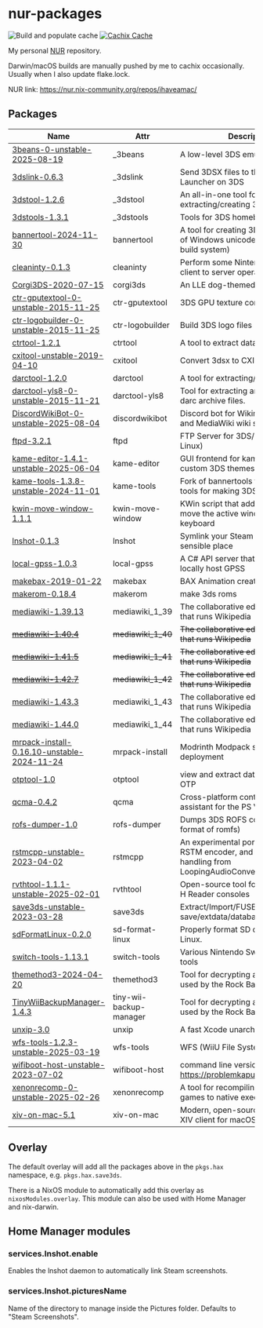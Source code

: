 # nur-packages

![Build and populate cache](https://github.com/ihaveamac/nur-packages/workflows/Build%20and%20populate%20cache/badge.svg) [![Cachix Cache](https://img.shields.io/badge/cachix-ihaveahax-blue.svg)](https://ihaveahax.cachix.org)

My personal [NUR](https://github.com/nix-community/NUR) repository.

Darwin/macOS builds are manually pushed by me to cachix occasionally. Usually when I also update flake.lock.

NUR link: https://nur.nix-community.org/repos/ihaveamac/

## Packages

| Name | Attr | Description |
| --- | --- | --- |
| [3beans-0-unstable-2025-08-19](https://github.com/Hydr8gon/3Beans) | \_3beans | A low-level 3DS emulator (maybe) |
| [3dslink-0.6.3](https://github.com/devkitPro/3dslink) | \_3dslink | Send 3DSX files to the Homebrew Launcher on 3DS |
| [3dstool-1.2.6](https://github.com/dnasdw/3dstool) | \_3dstool | An all-in-one tool for extracting/creating 3ds roms. |
| [3dstools-1.3.1](https://github.com/devkitpro/3dstools) | \_3dstools | Tools for 3DS homebrew |
| [bannertool-2024-11-30](https://github.com/ihaveamac/3ds-bannertool) | bannertool | A tool for creating 3DS banners. (Mix of Windows unicode fix and CMake build system) |
| [cleaninty-0.1.3](https://github.com/luigoalma/cleaninty) | cleaninty | Perform some Nintendo console client to server operations |
| [Corgi3DS-2020-07-15](https://github.com/PSI-Rockin/Corgi3DS) | corgi3ds | An LLE dog-themed 3DS emulator |
| [ctr-gputextool-0-unstable-2015-11-25](https://github.com/yellows8/ctr-gputextool) | ctr-gputextool | 3DS GPU texture conversion tool. |
| [ctr-logobuilder-0-unstable-2015-11-25](https://github.com/yellows8/ctr-logobuilder) | ctr-logobuilder | Build 3DS logo files |
| [ctrtool-1.2.1](https://github.com/3DSGuy/Project_CTR) | ctrtool | A tool to extract data from a 3ds rom |
| [cxitool-unstable-2019-04-10](https://github.com/devkitpro/3dstools) | cxitool | Convert 3dsx to CXI |
| [darctool-1.2.0](https://github.com/dnasdw/darctool) | darctool | A tool for extracting/creating darc file. |
| [darctool-yls8-0-unstable-2015-11-21](https://github.com/yellows8/darctool) | darctool-yls8 | Tool for extracting and building 3DS darc archive files. |
| [DiscordWikiBot-0-unstable-2025-08-04](https://github.com/stjohann/DiscordWikiBot) | discordwikibot | Discord bot for Wikimedia projects and MediaWiki wiki sites |
| [ftpd-3.2.1](https://github.com/mtheall/ftpd) | ftpd | FTP Server for 3DS/Switch (and Linux) |
| [kame-editor-1.4.1-unstable-2025-06-04](https://beelzy.gitlab.io/kame-editor/) | kame-editor | GUI frontend for kame-tools; makes custom 3DS themes. |
| [kame-tools-1.3.8-unstable-2024-11-01](https://gitlab.com/beelzy/kame-tools) | kame-tools | Fork of bannertools that includes tools for making 3DS themes. |
| [kwin-move-window-1.1.1](https://github.com/Merrit/kwin-move-window) | kwin-move-window | KWin script that adds shortcuts to move the active window with the keyboard |
| [lnshot-0.1.3](https://github.com/ticky/lnshot) | lnshot | Symlink your Steam screenshots to a sensible place |
| [local-gpss-1.0.3](https://github.com/FlagBrew/local-gpss) | local-gpss | A C# API server that can be used to locally host GPSS |
| [makebax-2019-01-22](https://gitlab.com/Wolfvak/BAX) | makebax | BAX Animation creator |
| [makerom-0.18.4](https://github.com/3DSGuy/Project_CTR) | makerom | make 3ds roms |
| [mediawiki-1.39.13](https://www.mediawiki.org/) | mediawiki\_1\_39 | The collaborative editing software that runs Wikipedia |
| ~~[mediawiki-1.40.4](https://www.mediawiki.org/)~~ | ~~mediawiki\_1\_40~~ | ~~The collaborative editing software that runs Wikipedia~~ |
| ~~[mediawiki-1.41.5](https://www.mediawiki.org/)~~ | ~~mediawiki\_1\_41~~ | ~~The collaborative editing software that runs Wikipedia~~ |
| ~~[mediawiki-1.42.7](https://www.mediawiki.org/)~~ | ~~mediawiki\_1\_42~~ | ~~The collaborative editing software that runs Wikipedia~~ |
| [mediawiki-1.43.3](https://www.mediawiki.org/) | mediawiki\_1\_43 | The collaborative editing software that runs Wikipedia |
| [mediawiki-1.44.0](https://www.mediawiki.org/) | mediawiki\_1\_44 | The collaborative editing software that runs Wikipedia |
| [mrpack-install-0.16.10-unstable-2024-11-24](https://github.com/nothub/mrpack-install) | mrpack-install | Modrinth Modpack server deployment |
| [otptool-1.0](https://github.com/SciresM/otptool) | otptool | view and extract data from a 3DS OTP |
| [qcma-0.4.2](https://codestation.github.io/qcma/) | qcma | Cross-platform content manager assistant for the PS Vita |
| [rofs-dumper-1.0](https://github.com/PabloMK7/rofs_dumper) | rofs-dumper | Dumps 3DS ROFS containers (early format of romfs) |
| [rstmcpp-unstable-2023-04-02](https://gitlab.com/beelzy/rstmcpp) | rstmcpp | An experimental port of BrawlLib's RSTM encoder, and the WAV file handling from LoopingAudioConverter, to C++. |
| [rvthtool-1.1.1-unstable-2025-02-01](https://github.com/GerbilSoft/rvthtool) | rvthtool | Open-source tool for managing RVT-H Reader consoles |
| [save3ds-unstable-2023-03-28](https://github.com/wwylele/save3ds) | save3ds | Extract/Import/FUSE for 3DS save/extdata/database. |
| [sdFormatLinux-0.2.0](https://github.com/profi200/sdFormatLinux) | sd-format-linux | Properly format SD cards under Linux. |
| [switch-tools-1.13.1](https://github.com/switchbrew/switch-tools) | switch-tools | Various Nintendo Switch homebrew tools |
| [themethod3-2024-04-20](https://github.com/DarkRTA/themethod3) | themethod3 | Tool for decrypting all mogg files used by the Rock Band series |
| [TinyWiiBackupManager-1.4.3](https://github.com/mq1/TinyWiiBackupManager) | tiny-wii-backup-manager | Tool for decrypting all mogg files used by the Rock Band series |
| [unxip-3.0](https://github.com/saagarjha/unxip) | unxip | A fast Xcode unarchiver |
| [wfs-tools-1.2.3-unstable-2025-03-19](https://github.com/koolkdev/wfs-tools) | wfs-tools | WFS (WiiU File System) Tools |
| [wifiboot-host-unstable-2023-07-02](https://github.com/danny8376/wifiboot-host) | wifiboot-host | command line version uploader for https://problemkaputt.de/wifiboot.htm |
| [xenonrecomp-0-unstable-2025-02-26](https://github.com/hedge-dev/XenonRecomp) | xenonrecomp | A tool for recompiling Xbox 360 games to native executables. |
| [xiv-on-mac-5.1](https://www.xivmac.com) | xiv-on-mac | Modern, open-source Final Fantasy XIV client for macOS |

## Overlay

The default overlay will add all the packages above in the `pkgs.hax` namespace, e.g. `pkgs.hax.save3ds`.

There is a NixOS module to automatically add this overlay as `nixosModules.overlay`. This module can also be used with Home Manager and nix-darwin.

## Home Manager modules

### services.lnshot.enable

Enables the lnshot daemon to automatically link Steam screenshots.

### services.lnshot.picturesName

Name of the directory to manage inside the Pictures folder. Defaults to "Steam Screenshots".
